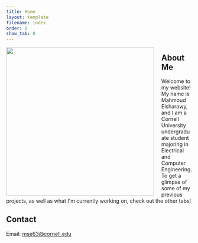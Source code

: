```yaml
---
title: Home
layout: template
filename: index
order: 0
show_tab: 0
--- 
```


<img src = "Mahmoud.jpg" style="width:400px;float:left;margin-right:20px">

## About Me

Welcome to my website! My name is Mahmoud Elsharawy, and I am a Cornell University undergraduate student majoring in Electrical and Computer Engineering. To get a glimpse of some of my previous projects, as well as what I'm currently working on, check out the other tabs!

## Contact
Email: mse63@cornell.edu
